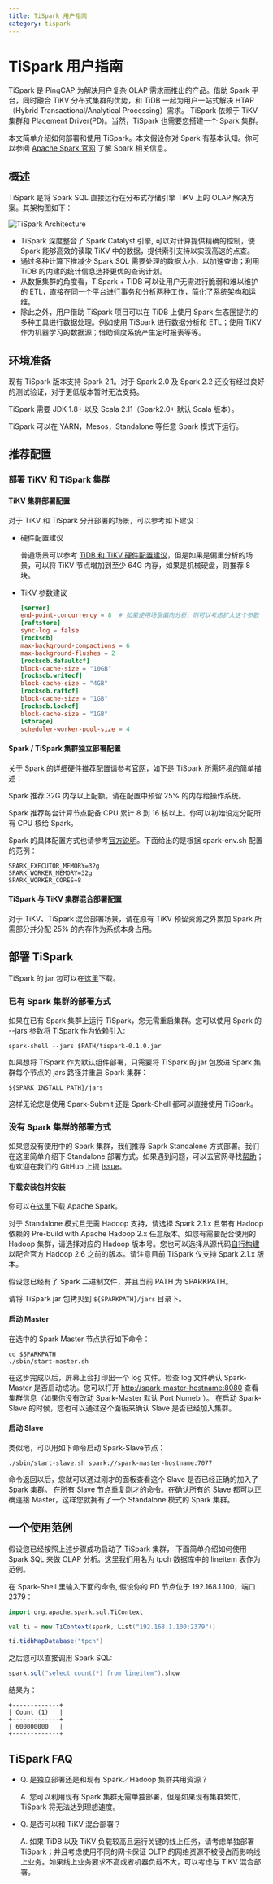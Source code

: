```yaml
---
title: TiSpark 用户指南
category: tispark
---
```


# TiSpark 用户指南

TiSpark 是 PingCAP 为解决用户复杂 OLAP 需求而推出的产品。借助 Spark 平台，同时融合 TiKV 分布式集群的优势，和 TiDB 一起为用户一站式解决 HTAP （Hybrid Transactional/Analytical Processing）需求。 TiSpark 依赖于 TiKV 集群和 Placement Driver(PD)。当然，TiSpark 也需要您搭建一个 Spark 集群。

本文简单介绍如何部署和使用 TiSpark。本文假设你对 Spark 有基本认知。你可以参阅 [Apache Spark 官网](https://spark.apache.org/docs/latest/index.html) 了解 Spark 相关信息。

## 概述

TiSpark 是将 Spark SQL 直接运行在分布式存储引擎 TiKV 上的 OLAP 解决方案。其架构图如下：

![TiSpark Architecture](../media/tispark-architecture.png)

+ TiSpark 深度整合了 Spark Catalyst 引擎, 可以对计算提供精确的控制，使 Spark 能够高效的读取 TiKV 中的数据，提供索引支持以实现高速的点查。
+ 通过多种计算下推减少 Spark SQL 需要处理的数据大小，以加速查询；利用 TiDB 的内建的统计信息选择更优的查询计划。
+ 从数据集群的角度看，TiSpark + TiDB 可以让用户无需进行脆弱和难以维护的 ETL，直接在同一个平台进行事务和分析两种工作，简化了系统架构和运维。
+ 除此之外，用户借助 TiSpark 项目可以在 TiDB 上使用 Spark 生态圈提供的多种工具进行数据处理。例如使用 TiSpark 进行数据分析和 ETL；使用 TiKV 作为机器学习的数据源；借助调度系统产生定时报表等等。

## 环境准备

现有 TiSpark 版本支持 Spark 2.1。对于 Spark 2.0 及 Spark 2.2 还没有经过良好的测试验证，对于更低版本暂时无法支持。

TiSpark 需要 JDK 1.8+ 以及 Scala 2.11（Spark2.0+ 默认 Scala 版本）。

TiSpark 可以在 YARN，Mesos，Standalone 等任意 Spark 模式下运行。

## 推荐配置

### 部署 TiKV 和 TiSpark 集群

#### TiKV 集群部署配置

对于 TiKV 和 TiSpark 分开部署的场景，可以参考如下建议：

+ 	硬件配置建议

	普通场景可以参考 [TiDB 和 TiKV 硬件配置建议](https://github.com/pingcap/docs-cn/blob/master/op-guide/recommendation.md#tidb-集群各个组件的硬件消耗情况及推荐配置)，但是如果是偏重分析的场景，可以将 TiKV 节点增加到至少 64G 内存，如果是机械硬盘，则推荐 8 块。

+   TiKV 参数建议

	```toml
	[server]
	end-point-concurrency = 8  # 如果使用场景偏向分析，则可以考虑扩大这个参数
	[raftstore]
	sync-log = false
	[rocksdb]
	max-background-compactions = 6
	max-background-flushes = 2
	[rocksdb.defaultcf]
	block-cache-size = "10GB"
	[rocksdb.writecf]
	block-cache-size = "4GB"
	[rocksdb.raftcf]
	block-cache-size = "1GB"
	[rocksdb.lockcf]
	block-cache-size = "1GB"
	[storage]
	scheduler-worker-pool-size = 4
	```

#### Spark / TiSpark 集群独立部署配置

关于 Spark 的详细硬件推荐配置请参考[官网](https://spark.apache.org/docs/latest/hardware-provisioning.html)，如下是 TiSpark 所需环境的简单描述：

Spark 推荐 32G 内存以上配额。请在配置中预留 25% 的内存给操作系统。

Spark 推荐每台计算节点配备 CPU 累计 8 到 16 核以上。你可以初始设定分配所有 CPU 核给 Spark。

Spark 的具体配置方式也请参考[官方说明](https://spark.apache.org/docs/latest/spark-standalone.html)。下面给出的是根据 spark-env.sh 配置的范例：

```
SPARK_EXECUTOR_MEMORY=32g
SPARK_WORKER_MEMORY=32g
SPARK_WORKER_CORES=8
```

#### TiSpark 与 TiKV 集群混合部署配置

对于 TiKV、TiSpark 混合部署场景，请在原有 TiKV 预留资源之外累加 Spark 所需部分并分配 25% 的内存作为系统本身占用。

## 部署 TiSpark

TiSpark 的 jar 包可以在[这里](https://download.pingcap.org/tispark-0.1.0-beta-SNAPSHOT-jar-with-dependencies.jar)下载。

### 已有 Spark 集群的部署方式

如果在已有 Spark 集群上运行 TiSpark，您无需重启集群。您可以使用 Spark 的 --jars 参数将 TiSpark 作为依赖引入:

```
spark-shell --jars $PATH/tispark-0.1.0.jar
```

如果想将 TiSpark 作为默认组件部署，只需要将 TiSpark 的 jar 包放进 Spark 集群每个节点的 jars 路径并重启 Spark 集群：

```
${SPARK_INSTALL_PATH}/jars
```

这样无论您是使用 Spark-Submit 还是 Spark-Shell 都可以直接使用 TiSpark。

### 没有 Spark 集群的部署方式

如果您没有使用中的 Spark 集群，我们推荐 Saprk Standalone 方式部署。我们在这里简单介绍下 Standalone 部署方式。如果遇到问题，可以去官网寻找[帮助](https://spark.apache.org/docs/latest/spark-standalone.html)；也欢迎在我们的 GitHub 上提 [issue](https://github.com/pingcap/tispark/issues/new)。

#### 下载安装包并安装

你可以在[这里](https://spark.apache.org/downloads.html)下载 Apache Spark。

对于 Standalone 模式且无需 Hadoop 支持，请选择 Spark 2.1.x 且带有 Hadoop 依赖的 Pre-build with Apache Hadoop 2.x 任意版本。如您有需要配合使用的 Hadoop 集群，请选择对应的 Hadoop 版本号。您也可以选择从源代码[自行构建](https://spark.apache.org/docs/2.1.0/building-spark.html)以配合官方 Hadoop 2.6 之前的版本。请注意目前 TiSpark 仅支持 Spark 2.1.x 版本。

假设您已经有了 Spark 二进制文件，并且当前 PATH 为 SPARKPATH。

请将 TiSpark jar 包拷贝到 `${SPARKPATH}/jars` 目录下。

#### 启动 Master

在选中的 Spark Master 节点执行如下命令：

```
cd $SPARKPATH
./sbin/start-master.sh
```

在这步完成以后，屏幕上会打印出一个 log 文件。检查 log 文件确认 Spark-Master 是否启动成功。您可以打开 [http://spark-master-hostname:8080](http://whereever-the-ip-is:8080`c) 查看集群信息（如果你没有改动 Spark-Master 默认 Port Numebr）。 在启动 Spark-Slave 的时候，您也可以通过这个面板来确认 Slave 是否已经加入集群。

#### 启动  Slave

类似地，可以用如下命令启动 Spark-Slave节点：

    ./sbin/start-slave.sh spark://spark-master-hostname:7077

命令返回以后，您就可以通过刚才的面板查看这个 Slave 是否已经正确的加入了 Spark 集群。 在所有 Slave 节点重复刚才的命令。在确认所有的 Slave 都可以正确连接 Master，这样您就拥有了一个 Standalone 模式的 Spark 集群。

## 一个使用范例

假设您已经按照上述步骤成功启动了 TiSpark 集群， 下面简单介绍如何使用 Spark SQL 来做 OLAP 分析。这里我们用名为 tpch 数据库中的 lineitem 表作为范例。

在 Spark-Shell 里输入下面的命令,  假设你的 PD 节点位于 192.168.1.100，端口 2379：

```scala
import org.apache.spark.sql.TiContext

val ti = new TiContext(spark, List("192.168.1.100:2379"))

ti.tidbMapDatabase("tpch")
```

之后您可以直接调用 Spark SQL:

```scala
spark.sql("select count(*) from lineitem").show
```

结果为：

```
+-------------+
| Count (1)   |
+-------------+
| 600000000   |
+-------------+
```

## TiSpark FAQ

-   Q. 是独立部署还是和现有 Spark／Hadoop 集群共用资源？

	A. 您可以利用现有 Spark 集群无需单独部署，但是如果现有集群繁忙，TiSpark 将无法达到理想速度。

-   Q. 是否可以和 TiKV 混合部署？

    A. 如果 TiDB 以及 TiKV 负载较高且运行关键的线上任务，请考虑单独部署 TiSpark；并且考虑使用不同的网卡保证 OLTP 的网络资源不被侵占而影响线上业务。如果线上业务要求不高或者机器负载不大，可以考虑与 TiKV 混合部署。

